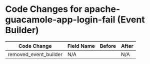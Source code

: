 # Code Changes for apache-guacamole-app-login-fail (Event Builder)

| Code Change | Field Name | Before | After |
|-------------|------------|--------|-------|
| removed_event_builder | N/A |  | N/A |
